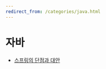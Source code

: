 ```yaml
---
redirect_from: /categories/java.html
---
```


# 자바

- [스프링의 단점과 대안](/spring-downsides-alternatives)
